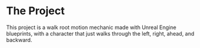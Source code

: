 # The Project
This project is a walk root motion mechanic made with Unreal Engine blueprints, with a character that just walks through the left, right, ahead, and backward.
